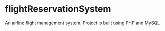 # flightReservationSystem
An airline flight management system. Project is built using PHP and MySQL
